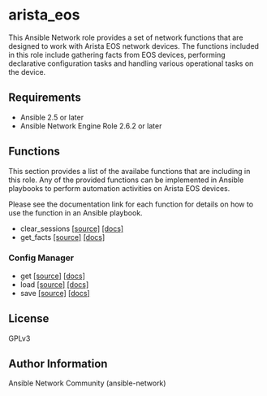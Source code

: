 # arista_eos

This Ansible Network role provides a set of network functions that are designed
to work with Arista EOS network devices.  The functions included in this role
include gathering facts from EOS devices, performing declarative configuration
tasks and handling various operational tasks on the device.  

## Requirements

* Ansible 2.5 or later
* Ansible Network Engine Role 2.6.2 or later

## Functions

This section provides a list of the availabe functions that are including
in this role.  Any of the provided functions can be implemented in Ansible
playbooks to perform automation activities on Arista EOS devices.

Please see the documentation link for each function for details on how to use
the function in an Ansible playbook.

* clear_sessions [[source]](https://github.com/ansible-network/arista_eos/blob/devel/tasks/clear_sessions.yaml) [[docs]](https://github.com/ansible-network/arista_eos/blob/devel/docs/clear_sessions.md)
* get_facts [[source]](https://github.com/ansible-network/arista_eos/blob/devel/tasks/get_facts.yaml) [[docs]](https://github.com/ansible-network/arista_eos/blob/devel/docs/get_facts.md)

### Config Manager

* get [[source]](https://github.com/ansible-network/arista_eos/blob/devel/tasks/config_manager/get.yaml) [[docs]](https://github.com/ansible-network/arista_eos/blob/devel/docs/config_manager/get.md)
* load [[source]](https://github.com/ansible-network/arista_eos/blob/devel/tasks/config_manager/load.yaml) [[docs]](https://github.com/ansible-network/arista_eos/blob/devel/docs/config_manager/load.md)
* save [[source]](https://github.com/ansible-network/arista_eos/blob/devel/tasks/config_manager/save.yaml) [[docs]](https://github.com/ansible-network/arista_eos/blob/devel/docs/config_manager/save.md)

## License

GPLv3

## Author Information

Ansible Network Community (ansible-network)
